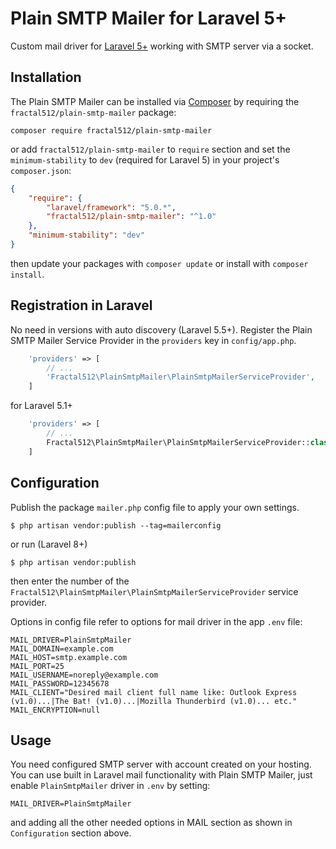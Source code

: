 # Plain SMTP Mailer for Laravel 5+
Custom mail driver for [Laravel 5+](http://www.laravel.com/) working with SMTP server via a socket.

## Installation
The Plain SMTP Mailer can be installed via [Composer](http://getcomposer.org) by requiring the
`fractal512/plain-smtp-mailer` package:
```
composer require fractal512/plain-smtp-mailer
```
or add `fractal512/plain-smtp-mailer` to `require` section and set the `minimum-stability` to `dev` (required for Laravel 5) in your project's `composer.json`:
```json
{
    "require": {
        "laravel/framework": "5.0.*",
        "fractal512/plain-smtp-mailer": "^1.0"
    },
    "minimum-stability": "dev"
}
```
then update your packages with `composer update` or install with `composer install`.

## Registration in Laravel
No need in versions with auto discovery (Laravel 5.5+).
Register the Plain SMTP Mailer Service Provider in the `providers` key in `config/app.php`.

```php
    'providers' => [
        // ...
        'Fractal512\PlainSmtpMailer\PlainSmtpMailerServiceProvider',
    ]
```
for Laravel 5.1+
```php
    'providers' => [
        // ...
        Fractal512\PlainSmtpMailer\PlainSmtpMailerServiceProvider::class,
    ]
```

## Configuration
Publish the package `mailer.php` config file to apply your own settings.
```shell script
$ php artisan vendor:publish --tag=mailerconfig
```
or run (Laravel 8+)
```shell script
$ php artisan vendor:publish
```
then enter the number of the `Fractal512\PlainSmtpMailer\PlainSmtpMailerServiceProvider` service provider.

Options in config file refer to options for mail driver in the app `.env` file:
```text
MAIL_DRIVER=PlainSmtpMailer
MAIL_DOMAIN=example.com
MAIL_HOST=smtp.example.com
MAIL_PORT=25
MAIL_USERNAME=noreply@example.com
MAIL_PASSWORD=12345678
MAIL_CLIENT="Desired mail client full name like: Outlook Express (v1.0)...|The Bat! (v1.0)...|Mozilla Thunderbird (v1.0)... etc."
MAIL_ENCRYPTION=null
```

## Usage
You need configured SMTP server with account created on your hosting.
You can use built in Laravel mail functionality with Plain SMTP Mailer, just enable `PlainSmtpMailer` driver in `.env` by setting:
```text
MAIL_DRIVER=PlainSmtpMailer
```
and adding all the other needed options in MAIL section as shown in `Configuration` section above.
